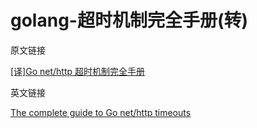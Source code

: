 # golang-超时机制完全手册(转)

原文链接

[[译]Go net/http 超时机制完全手册](https://colobu.com/2016/07/01/the-complete-guide-to-golang-net-http-timeouts/)

英文链接

[The complete guide to Go net/http timeouts](https://blog.cloudflare.com/the-complete-guide-to-golang-net-http-timeouts/)

